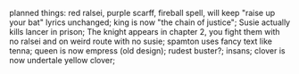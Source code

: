 planned things:
  red ralsei, purple scarff, fireball spell, will keep "raise up your bat" lyrics unchanged;
  king is now "the chain of justice";
  Susie actually kills lancer in prison;
  The knight appears in chapter 2, you fight them with no ralsei and on weird route with no susie;
  spamton uses fancy text like tenna;
  queen is now empress (old design);
  rudest buster?;
  insans;
  clover is now undertale yellow clover;